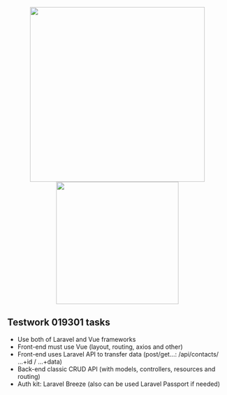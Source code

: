 <p align="center"><a href="https://laravel.com" target="_blank"><img src="https://raw.githubusercontent.com/laravel/art/master/logo-lockup/5%20SVG/2%20CMYK/1%20Full%20Color/laravel-logolockup-cmyk-red.svg" width="400"></a><a href="https://vuejs.com" target="_blank"><img src="https://blog.skillfactory.ru/wp-content/uploads/2021/12/logo-vuejs-9686556.png" width="280"></a></p>

## Testwork 019301 tasks
- Use both of Laravel and Vue frameworks
- Front-end must use Vue (layout, routing, axios and other)
- Front-end uses Laravel API to transfer data (post/get...: /api/contacts/ ...+id / ...+data)
- Back-end classic CRUD API (with models, controllers, resources and routing)
- Auth kit: Laravel Breeze (also can be used Laravel Passport if needed)

